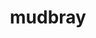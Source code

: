 ---
id: 749
title: mudbray
types: [ground]
image: https://raw.githubusercontent.com/PokeAPI/sprites/master/sprites/pokemon/749.png
---